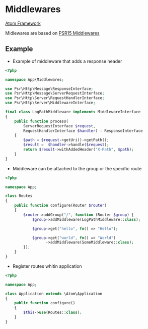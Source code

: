 # Middlewares

[Atom Framework](Index.md)

Midlewares are based on [PSR15 Middlewares](https://www.php-fig.org/psr/psr-15/)

## Example

* Example of middleware that adds a response header

```php
<?php

namespace App\Middlewares;

use Psr\Http\Message\ResponseInterface;
use Psr\Http\Message\ServerRequestInterface;
use Psr\Http\Server\RequestHandlerInterface;
use Psr\Http\Server\MiddlewareInterface;

final class LogPathMiddleware implements MiddlewareInterface
{
    public function process(
        ServerRequestInterface $request, 
        RequestHandlerInterface $handler) : ResponseInterface
    {
        $path = $request->getUri()->getPath();
        $result =  $handler->handle($request);
        return $result->withAddedHeader("X-Path", $path);
    }
}
```

* Middleware can be attached to the group or the specific route

```php
<?php

namespace App;

class Routes
{
    public function configure(Router $router)
    {
        $router->addGroup("/", function (Router $group) {
            $group->addMiddleware(LogPathMiddleware::class);

            $group->get("hello", fn() => "Hello");

            $group->get("world", fn() => "World")
                  ->addMiddleware(SomeMiddleware::class);
        });
    }
}
```

* Register routes whitin application 

```php
<?php

namespace App;

class Application extends \Atom\Application
{
    public function configure()
    {
        $this->use(Routes::class);
    }
}
```